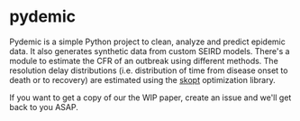 # pydemic

Pydemic is a simple Python project to clean, analyze and predict epidemic data. It also generates synthetic data from custom SEIRD models.
There's a module to estimate the CFR of an outbreak using different methods. 
The resolution delay distributions (i.e. distribution of time from disease onset to death or to recovery) are estimated using the [skopt](https://github.com/scikit-optimize/scikit-optimize) optimization library.

If you want to get a copy of our the WIP paper, create an issue and we'll get back to you ASAP.
